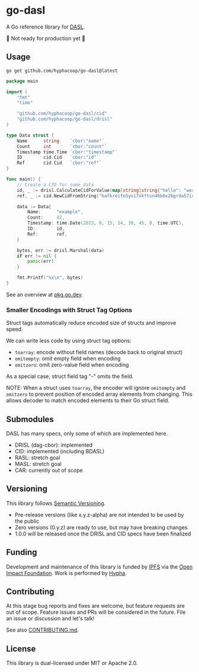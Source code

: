 # go-dasl

A Go reference library for [DASL](https://dasl.ing).

🚧 Not ready for production yet 🚧

## Usage

```
go get github.com/hyphacoop/go-dasl@latest
```

```go
package main

import (
	"fmt"
	"time"

	"github.com/hyphacoop/go-dasl/cid"
	"github.com/hyphacoop/go-dasl/drisl"
)

type Data struct {
    Name      string    `cbor:"name"`
    Count     int       `cbor:"count"`
    Timestamp time.Time `cbor:"timestamp"`
    ID        cid.Cid   `cbor:"id"`
    Ref       cid.Cid   `cbor:"ref"`
}

func main() {
    // Create a CID for some data
    id, _ := drisl.CalculateCidForValue(map[string]string{"hello": "world"})
    ref, _ := cid.NewCidFromString("bafkreifn5yxi7nkftsn46b6x26grda57ict7md2xuvfbsgkiahe2e7vnq4")

    data := Data{
        Name:      "example",
        Count:     42,
        Timestamp: time.Date(2023, 6, 15, 14, 30, 45, 0, time.UTC),
        ID:        id,
        Ref:       ref,
    }

    bytes, err := drisl.Marshal(data)
    if err != nil {
        panic(err)
    }

    fmt.Printf("%x\n", bytes)
}
```

See an overview at [pkg.go.dev](https://pkg.go.dev/github.com/hyphacoop/go-dasl).

### Smaller Encodings with Struct Tag Options

Struct tags automatically reduce encoded size of structs and improve speed.

We can write less code by using struct tag options:
- `toarray`: encode without field names (decode back to original struct)
- `omitempty`: omit empty field when encoding
- `omitzero`: omit zero-value field when encoding

As a special case, struct field tag "-" omits the field.

NOTE: When a struct uses `toarray`, the encoder will ignore `omitempty` and `omitzero` to prevent position of encoded array elements from changing. This allows decoder to match encoded elements to their Go struct field.

## Submodules

DASL has many specs, only some of which are implemented here.

- DRISL (dag-cbor): implemented
- CID: implemented (including BDASL)
- RASL: stretch goal
- MASL: stretch goal
- CAR: currently out of scope

## Versioning

This library follows [Semantic Versioning](https://semver.org/).

- Pre-release versions (like x.y.z-alpha) are not intended to be used by the public
- Zero versions (0.y.z) are ready to use, but may have breaking changes
- 1.0.0 will be released once the DRISL and CID specs have been finalized

## Funding

Development and maintenance of this library is funded by [IPFS](https://ipfs.tech)
via the [Open Impact Foundation](https://openimpact.foundation/).
Work is performed by [Hypha](https://hypha.coop/).

## Contributing

At this stage bug reports and fixes are welcome, but feature requests are out of scope.
Feature issues and PRs will be considered in the future.
File an issue or discussion and let's talk!

See also [CONTRIBUTING.md](./CONTRIBUTING.md).

## License

This library is dual-licensed under MIT or Apache 2.0.
